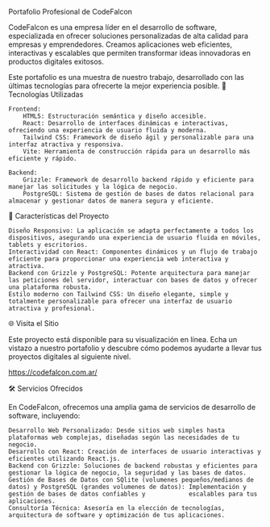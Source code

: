 Portafolio Profesional de CodeFalcon

CodeFalcon es una empresa líder en el desarrollo de software, especializada en ofrecer soluciones personalizadas de alta calidad para empresas y emprendedores. Creamos aplicaciones web eficientes, interactivas y escalables que permiten transformar ideas innovadoras en productos digitales exitosos.

Este portafolio es una muestra de nuestro trabajo, desarrollado con las últimas tecnologías para ofrecerte la mejor experiencia posible.
🚀 Tecnologías Utilizadas

    Frontend:
        HTML5: Estructuración semántica y diseño accesible.
        React: Desarrollo de interfaces dinámicas e interactivas, ofreciendo una experiencia de usuario fluida y moderna.
        Tailwind CSS: Framework de diseño ágil y personalizable para una interfaz atractiva y responsiva.
        Vite: Herramienta de construcción rápida para un desarrollo más eficiente y rápido.

    Backend:
        Grizzle: Framework de desarrollo backend rápido y eficiente para manejar las solicitudes y la lógica de negocio.
        PostgreSQL: Sistema de gestión de bases de datos relacional para almacenar y gestionar datos de manera segura y eficiente.

🎯 Características del Proyecto

    Diseño Responsivo: La aplicación se adapta perfectamente a todos los dispositivos, asegurando una experiencia de usuario fluida en móviles, tablets y escritorios.
    Interactividad con React: Componentes dinámicos y un flujo de trabajo eficiente para proporcionar una experiencia web interactiva y atractiva.
    Backend con Grizzle y PostgreSQL: Potente arquitectura para manejar las peticiones del servidor, interactuar con bases de datos y ofrecer una plataforma robusta.
    Estilo moderno con Tailwind CSS: Un diseño elegante, simple y totalmente personalizable para ofrecer una interfaz de usuario atractiva y profesional.

🌐 Visita el Sitio

Este proyecto está disponible para su visualización en línea. Echa un vistazo a nuestro portafolio y descubre cómo podemos ayudarte a llevar tus proyectos digitales al siguiente nivel.

https://codefalcon.com.ar/

🛠️ Servicios Ofrecidos

En CodeFalcon, ofrecemos una amplia gama de servicios de desarrollo de software, incluyendo:

    Desarrollo Web Personalizado: Desde sitios web simples hasta plataformas web complejas, diseñadas según las necesidades de tu negocio.
    Desarrollo con React: Creación de interfaces de usuario interactivas y eficientes utilizando React.js.
    Backend con Grizzle: Soluciones de backend robustas y eficientes para gestionar la lógica de negocio, la seguridad y las bases de datos.
    Gestión de Bases de Datos con SQlite (volumenes pequeños/medianos de datos) y PostgreSQL (grandes volumenes de datos): Implementación y gestión de bases de datos confiables y            escalables para tus aplicaciones.
    Consultoría Técnica: Asesoría en la elección de tecnologías, arquitectura de software y optimización de tus aplicaciones.


